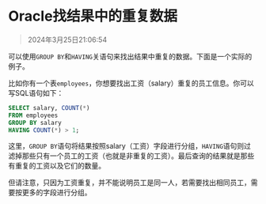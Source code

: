 # Oracle找结果中的重复数据

> 2024年3月25日21:06:54

可以使用`GROUP BY`和`HAVING`关语句来找出结果中重复的数据。下面是一个实际的例子。

比如你有一个表`employees`，你想要找出工资（salary）重复的员工信息。你可以写SQL语句如下：

```sql
SELECT salary, COUNT(*) 
FROM employees 
GROUP BY salary 
HAVING COUNT(*) > 1;
```

这里，`GROUP BY`语句将结果按照salary（工资）字段进行分组，`HAVING`语句则过滤掉那些只有一个员工的工资（也就是非重复的工资）。最后查询的结果就是那些有重复的工资以及它们的数量。

但请注意，只因为工资重复，并不能说明员工是同一人，若需要找出相同员工，需要按更多的字段进行分组。